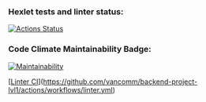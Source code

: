 ### Hexlet tests and linter status:
[![Actions Status](https://github.com/vancomm/backend-project-lvl1/workflows/hexlet-check/badge.svg)](https://github.com/vancomm/backend-project-lvl1/actions)

### Code Climate Maintainability Badge:
[![Maintainability](https://api.codeclimate.com/v1/badges/a99a88d28ad37a79dbf6/maintainability)](https://codeclimate.com/github/codeclimate/codeclimate/maintainability)

[[Linter CI](https://github.com/vancomm/backend-project-lvl1/actions/workflows/linter.yml/badge.svg)](https://github.com/vancomm/backend-project-lvl1/actions/workflows/linter.yml)

